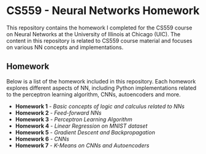 # CS559 - Neural Networks Homework

This repository contains the homework I completed for the CS559 course on Neural Networks at the University of Illinois at Chicago (UIC). The content in this repository is related to CS559 course material and focuses on various NN concepts and implementations.

## Homework

Below is a list of the homework included in this repository. Each homework explores different aspects of NN, including Python implementations related to the perceptron learning algorithm, CNNs, autoencoders and more.

- **Homework 1** - *Basic concepts of logic and calculus related to NNs*
- **Homework 2** - *Feed-forward NNs*
- **Homework 3** - *Perceptron Learning Algorithm*
- **Homework 4** - *Linear Regression on MNIST dataset*
- **Homework 5** - *Gradient Descent and Backpropagation*
- **Homework 6** - *CNNs*
- **Homework 7** - *K-Means on CNNs and Autoencoders*

